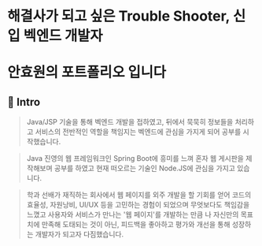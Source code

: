 # 해결사가 되고 싶은 Trouble Shooter, 신입 벡엔드 개발자 <br/><br/> 안효원의 포트폴리오 입니다 

## :pushpin: Intro
> Java/JSP 기술을 통해 벡엔드 개발을 접하였고, 뒤에서 묵묵히 정보들을 처리하고 서비스의 전반적인 역할을 책임지는 벡엔드에 관심을 가지게 되어
공부를 시작했습니다.

> Java 진영의 웹 프레임워크인 Spring Boot에 흥미를 느껴 혼자 웹 게시판을 제작해보며 공부를 하였고 현재 떠오르는 기술인 Node.JS에 관심을
가지고 있습니다.

> 학과 선배가 재직하는 회사에서 웹 페이지를 외주 개발을 할 기회를 얻어 코드의 효율성, 자원낭비, UI/UX 등을 고민하는 경험이 되었으며 무엇보다도
책임감을 느꼈고 사용자와 서비스가 만나는 '웹 페이지'를 개발하는 만큼 나 자신만의 목표치에 만족해 도태되는 것이 아닌, 피드백을 좋아하고 평가와
개선을 통해 성장하는 개발자가 되고자 다짐했습니다.


